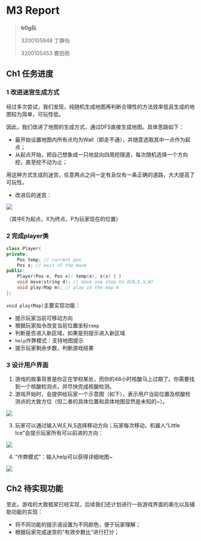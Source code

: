 # M3 Report

> **b0g队**
>
> 3200105948 丁静怡
>
> 3200105453 曹田雨

## Ch1 任务进度

### 1 改进迷宫生成方式

经过多次尝试，我们发现，纯随机生成地图再判断合理性的方法效率低且生成的地图较为简单，可玩性低。

因此，我们改进了地图的生成方式，通过DFS直接生成地图。具体思路如下：

- 最开始设置地图内所有点均为Wall（即走不通），并随意选取其中一点作为起点；
- 从起点开始，把自己想象成一只地鼠向四周挖隧道，每次随机选择一个方向挖，直至挖不动为止；

用这种方式生成的迷宫，任意两点之间一定有且仅有一条正确的道路，大大提高了可玩性。

- 改进后的迷宫：

![](D:\OOP\Project\MUD_cpp\pic\1.png)

（其中E为起点，X为终点，P为玩家现在的位置）

### 2 完成player类

```c++
class Player{
private:
    Pos temp; // current pos
    Pos x; // exit of the maze
public:
    Player(Pos e, Pos x): temp(e), x(x) { }
    void move(string d); // move one step to d(N,E,S,W)
    void play(Map m); // play in the map m
};
```

`void play(Map)`主要实现功能：

* 提示玩家当前可移动方向
* 根据玩家指令改变当前位置坐标`temp`
* 判断是否进入新区域，如果是则提示进入新区域
* `help`作弊模式：支持地图提示
* 提示玩家剩余步数，判断游戏结果



### 3 设计用户界面

1. 游戏的故事背景是你正在学校某处，而你的48小时核酸马上过期了。你需要找到一个核酸检测点，并尽快完成核酸检测。
2. 游戏开始时，会提供给玩家一个示意图（如下），表示用户当前位置及核酸检测点的大致方位（但二者的具体位置和具体地图显然是未知的~）。

![](D:\OOP\Project\MUD_cpp\pic\begin.png)

3. 玩家可以通过输入W,E,N,S选择移动方向；玩家每次移动，机器人“Little Ice"会提示玩家所有可以前进的方向：

![](D:\OOP\Project\MUD_cpp\pic\play.png)

4. "作弊模式"：输入help可以获得详细地图~

![](D:\OOP\Project\MUD_cpp\pic\help.png)



## Ch2 待实现功能

至此，游戏的大致框架已经实现，后续我们还计划进行一些游戏界面的美化以及辅助功能的实现：

- 将不同功能的提示语设置为不同颜色，便于玩家理解；
- 根据玩家完成迷宫的”有效步数比“进行打分；